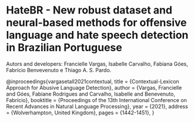 # HateBR - New robust dataset and neural-based methods for offensive language and hate speech detection in Brazilian Portuguese

Autors and developers: Francielle Vargas, Isabelle Carvalho, Fabiana Góes, Fabrício Benvevenuto e Thiago A. S. Pardo.



@inproceedings{vargasetall2021contextual,
    title = {Contextual-Lexicon Approach for Abusive Language Detection},
    author = {Vargas, Francielle  and
             Góes, Fabiane Rodrigues  and
             Carvalho, Isabelle  and
             Benevenuto, Fabrício},
    booktitle = {Proceedings of the 13th International Conference on Recent Advances in Natural Language Processing},
    year = {2021},
    address = {Wolverhampton, United Kingdom},
    pages = {1442-1451},
}

